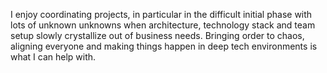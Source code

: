 I enjoy coordinating projects, in particular in the difficult initial phase with lots of unknown unknowns when architecture, technology stack and team setup slowly crystallize out of business needs. Bringing order to chaos, aligning everyone and making things happen in deep tech environments is what I can help with.
